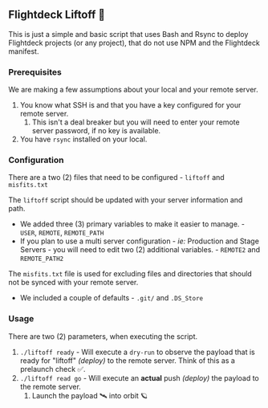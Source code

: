 ## Flightdeck Liftoff 🚀

This is just a simple and basic script that uses Bash and Rsync to deploy Flightdeck projects (or any project), that do not use NPM and the Flightdeck manifest.

### Prerequisites

We are making a few assumptions about your local and your remote server.

1. You know what SSH is and that you have a key configured for your remote server.
   1. This isn't a deal breaker but you will need to enter your remote server password, if no key is available.
2. You have `rsync` installed on your local.


### Configuration

There are a two (2) files that need to be configured - `liftoff` and `misfits.txt`

The `liftoff` script should be updated with your server information and path.

- We added three (3) primary variables to make it easier to manage. - `USER`, `REMOTE`, `REMOTE_PATH`
- If you plan to use a multi server configuration - _ie:_ Production and Stage Servers - you will need to edit two (2) additional variables. - `REMOTE2` and `REMOTE_PATH2`

The `misfits.txt` file is used for excluding files and directories that should not be synced with your remote server.

* We included a couple of defaults - `.git/` and `.DS_Store`

### Usage

There are two (2) parameters, when executing the script.

1. `./liftoff ready` - Will execute a `dry-run` to observe the payload that is ready for "liftoff" _(deploy)_ to the remote server. Think of this as a prelaunch check ✅.
2. `./liftoff read go` - Will execute an **actual** push _(deploy)_ the payload to the remote server. 
   1. Launch the payload 🛰 into orbit 🪐

